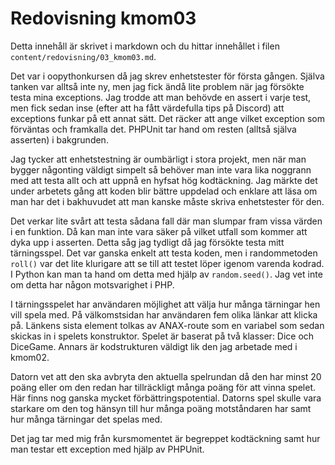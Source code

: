 ---
---
Redovisning kmom03
=========================

Detta innehåll är skrivet i markdown och du hittar innehållet i filen `content/redovisning/03_kmom03.md`.

Det var i oopythonkursen då jag skrev enhetstester för första gången. Själva tanken var alltså inte ny, men jag fick ändå lite problem när jag försökte testa mina exceptions. Jag trodde att man behövde en assert i varje test, men fick sedan inse (efter att ha fått värdefulla tips på Discord) att exceptions funkar på ett annat sätt. Det räcker att ange vilket exception som förväntas och framkalla det. PHPUnit tar hand om resten (alltså själva asserten) i bakgrunden.

Jag tycker att enhetstestning är oumbärligt i stora projekt, men när man bygger någonting väldigt simpelt så behöver man inte vara lika noggrann med att testa allt och att uppnå en hyfsat hög kodtäckning. Jag märkte det under arbetets gång att koden blir bättre uppdelad och enklare att läsa om man har det i bakhuvudet att man kanske måste skriva enhetstester för den.

Det verkar lite svårt att testa sådana fall där man slumpar fram vissa värden i en funktion. Då kan man inte vara säker på vilket utfall som kommer att dyka upp i asserten. Detta såg jag tydligt då jag försökte testa mitt tärningsspel. Det var ganska enkelt att testa koden, men i randommetoden ```roll()``` var det lite klurigare att se till att testet löper igenom varenda kodrad. I Python kan man ta hand om detta med hjälp av ```random.seed()```. Jag vet inte om detta har någon motsvarighet i PHP.

I tärningsspelet har användaren möjlighet att välja hur många tärningar hen vill spela med. På välkomstsidan har användaren fem olika länkar att klicka på. Länkens sista element tolkas av ANAX-route som en variabel som sedan skickas in i spelets konstruktor. Spelet är baserat på två klasser: Dice och DiceGame. Annars är kodstrukturen väldigt lik den jag arbetade med i kmom02.

Datorn vet att den ska avbryta den aktuella spelrundan då den har minst 20 poäng eller om den redan har tillräckligt många poäng för att vinna spelet. Här finns nog ganska mycket förbättringspotential. Datorns spel skulle vara starkare om den tog hänsyn till hur många poäng motståndaren har samt hur många tärningar det spelas med.

Det jag tar med mig från kursmomentet är begreppet kodtäckning samt hur man testar ett exception med hjälp av PHPUnit.

